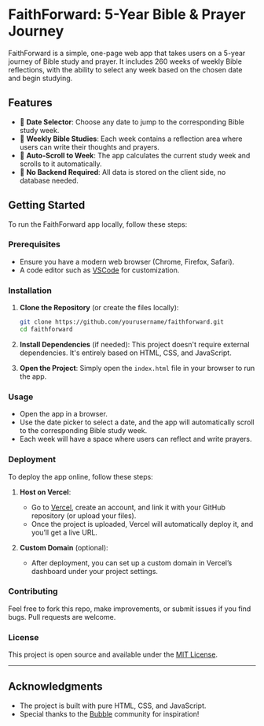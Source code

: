 # FaithForward: 5-Year Bible & Prayer Journey

FaithForward is a simple, one-page web app that takes users on a 5-year journey of Bible study and prayer. It includes 260 weeks of weekly Bible reflections, with the ability to select any week based on the chosen date and begin studying.

## Features

- 📅 **Date Selector**: Choose any date to jump to the corresponding Bible study week.
- 📖 **Weekly Bible Studies**: Each week contains a reflection area where users can write their thoughts and prayers.
- 🚀 **Auto-Scroll to Week**: The app calculates the current study week and scrolls to it automatically.
- 📜 **No Backend Required**: All data is stored on the client side, no database needed.

## Getting Started

To run the FaithForward app locally, follow these steps:

### Prerequisites

- Ensure you have a modern web browser (Chrome, Firefox, Safari).
- A code editor such as [VSCode](https://code.visualstudio.com/) for customization.

### Installation

1. **Clone the Repository** (or create the files locally):
    ```bash
    git clone https://github.com/yourusername/faithforward.git
    cd faithforward
    ```

2. **Install Dependencies** (if needed):
   This project doesn't require external dependencies. It's entirely based on HTML, CSS, and JavaScript.

3. **Open the Project**:
   Simply open the `index.html` file in your browser to run the app.

### Usage

- Open the app in a browser.
- Use the date picker to select a date, and the app will automatically scroll to the corresponding Bible study week.
- Each week will have a space where users can reflect and write prayers.
  
### Deployment

To deploy the app online, follow these steps:

1. **Host on Vercel**:
   - Go to [Vercel](https://vercel.com/), create an account, and link it with your GitHub repository (or upload your files).
   - Once the project is uploaded, Vercel will automatically deploy it, and you’ll get a live URL.

2. **Custom Domain** (optional):
   - After deployment, you can set up a custom domain in Vercel’s dashboard under your project settings.

### Contributing

Feel free to fork this repo, make improvements, or submit issues if you find bugs. Pull requests are welcome.

### License

This project is open source and available under the [MIT License](LICENSE).

---

## Acknowledgments

- The project is built with pure HTML, CSS, and JavaScript.
- Special thanks to the [Bubble](https://bubble.io) community for inspiration!

